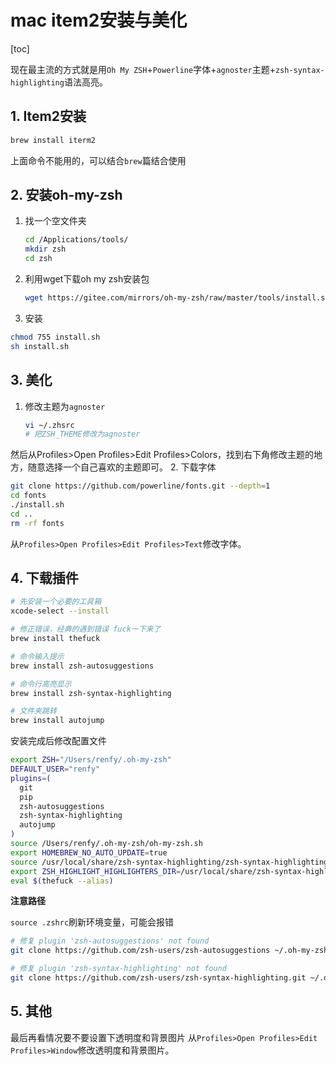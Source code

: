 # mac item2安装与美化

[toc]

现在最主流的方式就是用`Oh My ZSH`+`Powerline`字体+`agnoster`主题+`zsh-syntax-highlighting`语法高亮。

## 1. Item2安装

```bash
brew install iterm2
```

上面命令不能用的，可以结合`brew`篇结合使用

## 2. 安装oh-my-zsh

1. 找一个空文件夹

    ```bash
    cd /Applications/tools/
    mkdir zsh
    cd zsh
    ```

2. 利用wget下载oh my zsh安装包

    ```bash
    wget https://gitee.com/mirrors/oh-my-zsh/raw/master/tools/install.sh
    ```

3. 安装

```bash
chmod 755 install.sh
sh install.sh
```

## 3. 美化

1. 修改主题为`agnoster`

    ```bash
    vi ~/.zhsrc
    # 把ZSH_THEME修改为agnoster
    ```

然后从Profiles>Open Profiles>Edit Profiles>Colors，找到右下角修改主题的地方，随意选择一个自己喜欢的主题即可。
2. 下载字体

```bash
git clone https://github.com/powerline/fonts.git --depth=1
cd fonts
./install.sh
cd ..
rm -rf fonts
```

从```Profiles>Open Profiles>Edit Profiles>Text```修改字体。

## 4. 下载插件

```bash
# 先安装一个必要的工具箱
xcode-select --install

# 修正错误，经典的遇到错误 fuck一下来了
brew install thefuck

# 命令输入提示
brew install zsh-autosuggestions

# 命令行高亮显示
brew install zsh-syntax-highlighting

# 文件夹跳转
brew install autojump
```

安装完成后修改配置文件

```bash
export ZSH="/Users/renfy/.oh-my-zsh"
DEFAULT_USER="renfy"
plugins=(
  git
  pip
  zsh-autosuggestions
  zsh-syntax-highlighting
  autojump
)
source /Users/renfy/.oh-my-zsh/oh-my-zsh.sh
export HOMEBREW_NO_AUTO_UPDATE=true
source /usr/local/share/zsh-syntax-highlighting/zsh-syntax-highlighting.zsh
export ZSH_HIGHLIGHT_HIGHLIGHTERS_DIR=/usr/local/share/zsh-syntax-highlighting/highlighters
eval $(thefuck --alias)
```

<b>注意路径</b>

`source .zshrc`刷新环境变量，可能会报错

```bash
# 修复 plugin 'zsh-autosuggestions' not found
git clone https://github.com/zsh-users/zsh-autosuggestions ~/.oh-my-zsh/custom/plugins/zsh-autosuggestions

# 修复 plugin 'zsh-syntax-highlighting' not found
git clone https://github.com/zsh-users/zsh-syntax-highlighting.git ~/.oh-my-zsh/custom/plugins/zsh-syntax-highlighting
```

## 5. 其他

最后再看情况要不要设置下透明度和背景图片
从```Profiles>Open Profiles>Edit Profiles>Window```修改透明度和背景图片。
